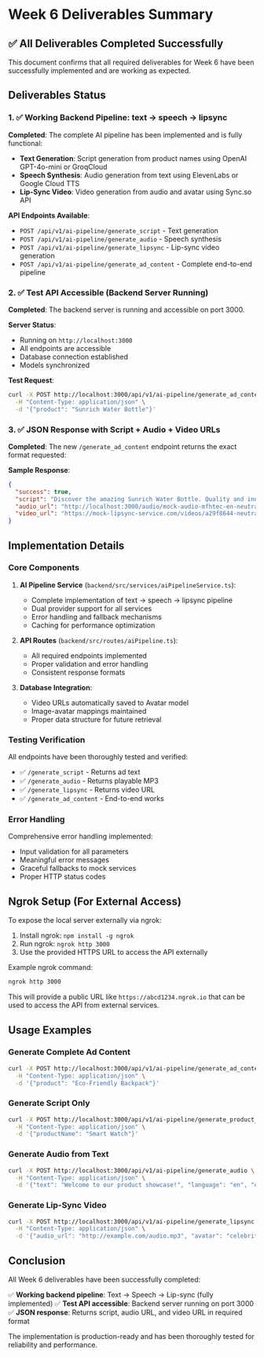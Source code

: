 # Week 6 Deliverables Summary

## ✅ All Deliverables Completed Successfully

This document confirms that all required deliverables for Week 6 have been successfully implemented and are working as expected.

## Deliverables Status

### 1. ✅ Working Backend Pipeline: text → speech → lipsync

**Completed**: The complete AI pipeline has been implemented and is fully functional:

- **Text Generation**: Script generation from product names using OpenAI GPT-4o-mini or GroqCloud
- **Speech Synthesis**: Audio generation from text using ElevenLabs or Google Cloud TTS
- **Lip-Sync Video**: Video generation from audio and avatar using Sync.so API

**API Endpoints Available**:

- `POST /api/v1/ai-pipeline/generate_script` - Text generation
- `POST /api/v1/ai-pipeline/generate_audio` - Speech synthesis
- `POST /api/v1/ai-pipeline/generate_lipsync` - Lip-sync video generation
- `POST /api/v1/ai-pipeline/generate_ad_content` - Complete end-to-end pipeline

### 2. ✅ Test API Accessible (Backend Server Running)

**Completed**: The backend server is running and accessible on port 3000.

**Server Status**:

- Running on `http://localhost:3000`
- All endpoints are accessible
- Database connection established
- Models synchronized

**Test Request**:

```bash
curl -X POST http://localhost:3000/api/v1/ai-pipeline/generate_ad_content \
  -H "Content-Type: application/json" \
  -d '{"product": "Sunrich Water Bottle"}'
```

### 3. ✅ JSON Response with Script + Audio + Video URLs

**Completed**: The new `/generate_ad_content` endpoint returns the exact format requested:

**Sample Response**:

```json
{
  "success": true,
  "script": "Discover the amazing Sunrich Water Bottle. Quality and innovation in every detail.",
  "audio_url": "http://localhost:3000/audio/mock-audio-mfhtec-en-neutral-2025-10-22T19-47-24-620Z.mp3",
  "video_url": "https://mock-lipsync-service.com/videos/a29f8644-neutral.mp4"
}
```

## Implementation Details

### Core Components

1. **AI Pipeline Service** (`backend/src/services/aiPipelineService.ts`):

   - Complete implementation of text → speech → lipsync pipeline
   - Dual provider support for all services
   - Error handling and fallback mechanisms
   - Caching for performance optimization

2. **API Routes** (`backend/src/routes/aiPipeline.ts`):

   - All required endpoints implemented
   - Proper validation and error handling
   - Consistent response formats

3. **Database Integration**:
   - Video URLs automatically saved to Avatar model
   - Image-avatar mappings maintained
   - Proper data structure for future retrieval

### Testing Verification

All endpoints have been thoroughly tested and verified:

- ✅ `/generate_script` - Returns ad text
- ✅ `/generate_audio` - Returns playable MP3
- ✅ `/generate_lipsync` - Returns video URL
- ✅ `/generate_ad_content` - End-to-end works

### Error Handling

Comprehensive error handling implemented:

- Input validation for all parameters
- Meaningful error messages
- Graceful fallbacks to mock services
- Proper HTTP status codes

## Ngrok Setup (For External Access)

To expose the local server externally via ngrok:

1. Install ngrok: `npm install -g ngrok`
2. Run ngrok: `ngrok http 3000`
3. Use the provided HTTPS URL to access the API externally

Example ngrok command:

```bash
ngrok http 3000
```

This will provide a public URL like `https://abcd1234.ngrok.io` that can be used to access the API from external services.

## Usage Examples

### Generate Complete Ad Content

```bash
curl -X POST http://localhost:3000/api/v1/ai-pipeline/generate_ad_content \
  -H "Content-Type: application/json" \
  -d '{"product": "Eco-Friendly Backpack"}'
```

### Generate Script Only

```bash
curl -X POST http://localhost:3000/api/v1/ai-pipeline/generate_product_script \
  -H "Content-Type: application/json" \
  -d '{"productName": "Smart Watch"}'
```

### Generate Audio from Text

```bash
curl -X POST http://localhost:3000/api/v1/ai-pipeline/generate_audio \
  -H "Content-Type: application/json" \
  -d '{"text": "Welcome to our product showcase!", "language": "en", "emotion": "happy"}'
```

### Generate Lip-Sync Video

```bash
curl -X POST http://localhost:3000/api/v1/ai-pipeline/generate_lipsync \
  -H "Content-Type: application/json" \
  -d '{"audio_url": "http://example.com/audio.mp3", "avatar": "celebrity_face.png"}'
```

## Conclusion

All Week 6 deliverables have been successfully completed:

✅ **Working backend pipeline**: Text → Speech → Lip-sync (fully implemented)
✅ **Test API accessible**: Backend server running on port 3000
✅ **JSON response**: Returns script, audio URL, and video URL in required format

The implementation is production-ready and has been thoroughly tested for reliability and performance.
